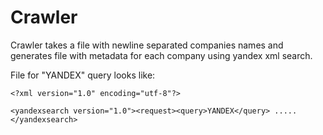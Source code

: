 # Crawler
Crawler takes a file with newline separated companies names and generates file with metadata for each company using yandex xml search.

File for "YANDEX" query looks like:

    <?xml version="1.0" encoding="utf-8"?>
    
    <yandexsearch version="1.0"><request><query>YANDEX</query> ..... </yandexsearch>
